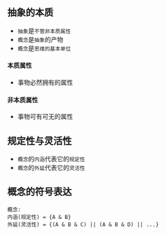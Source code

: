 ## 抽象的本质

- `抽象`是`不管非本质属性`
- `概念`是`抽象`的产物
- `概念`是`思维的基本单位`

#### 本质属性

- 事物必然拥有的属性

#### 非本质属性

- 事物可有可无的属性

## 规定性与灵活性

- `概念`的`内涵`代表它的`规定性`
- `概念`的`外延`代表它的`灵活性`

## 概念的符号表达

```
概念:
内涵(规定性) = {A & B}
外延(灵活性) = {(A & B & C) || (A & B & D) || ...}
```
